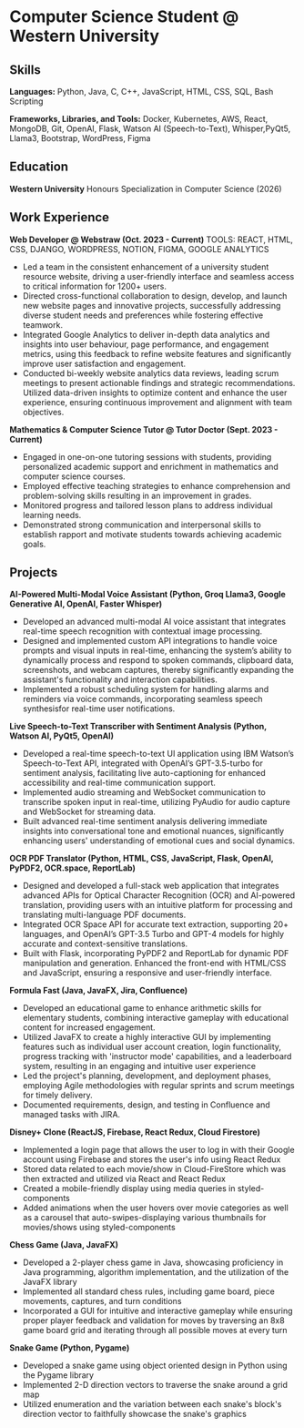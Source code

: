 # Computer Science Student @ Western University

## Skills
**Languages:** Python, Java, C, C++, JavaScript, HTML, CSS, SQL, Bash Scripting

**Frameworks, Libraries, and Tools:** Docker, Kubernetes, AWS, React, MongoDB, Git, OpenAI, Flask, Watson AI (Speech-to-Text), Whisper,PyQt5, Llama3, Bootstrap, WordPress, Figma

## Education
**Western University**
Honours Specialization in Computer Science (2026)

## Work Experience
**Web Developer @ Webstraw (Oct. 2023 - Current)**
TOOLS: REACT, HTML, CSS, DJANGO, WORDPRESS, NOTION, FIGMA, GOOGLE ANALYTICS
- Led a team in the consistent enhancement of a university student resource website, driving a user-friendly interface and seamless access to critical information for 1200+ users.
- Directed cross-functional collaboration to design, develop, and launch new website pages and innovative projects, successfully addressing diverse student needs and preferences while fostering effective teamwork.
- Integrated Google Analytics to deliver in-depth data analytics and insights into user behaviour, page performance, and engagement metrics, using this feedback to refine website features and significantly improve user satisfaction and engagement.
- Conducted bi-weekly website analytics data reviews, leading scrum meetings to present actionable findings and strategic
recommendations. Utilized data-driven insights to optimize content and enhance the user experience, ensuring continuous improvement and alignment with team objectives.

**Mathematics & Computer Science Tutor @ Tutor Doctor (Sept. 2023 - Current)**
- Engaged in one-on-one tutoring sessions with students, providing personalized academic support and enrichment in mathematics and computer science courses.
- Employed effective teaching strategies to enhance comprehension and problem-solving skills resulting in an improvement in grades.
- Monitored progress and tailored lesson plans to address individual learning needs.
- Demonstrated strong communication and interpersonal skills to establish rapport and motivate students towards achieving academic goals.

## Projects
**AI-Powered Multi-Modal Voice Assistant (Python, Groq Llama3, Google Generative AI, OpenAI, Faster Whisper)**
- Developed an advanced multi-modal AI voice assistant that integrates real-time speech recognition with contextual image processing.
- Designed and implemented custom API integrations to handle voice prompts and visual inputs in real-time, enhancing the system’s ability to dynamically process and respond to spoken commands, clipboard data, screenshots, and webcam captures, thereby significantly expanding the assistant's functionality and interaction capabilities.
- Implemented a robust scheduling system for handling alarms and reminders via voice commands, incorporating seamless speech synthesisfor real-time user notifications.

**Live Speech-to-Text Transcriber with Sentiment Analysis (Python, Watson AI, PyQt5, OpenAI)**
- Developed a real-time speech-to-text UI application using IBM Watson’s Speech-to-Text API, integrated with OpenAI’s GPT-3.5-turbo for sentiment analysis, facilitating live auto-captioning for enhanced accessibility and real-time communication support.
- Implemented audio streaming and WebSocket communication to transcribe spoken input in real-time, utilizing PyAudio for audio capture and WebSocket for streaming data.
- Built advanced real-time sentiment analysis delivering immediate insights into conversational tone and emotional nuances, significantly enhancing users' understanding of emotional cues and social dynamics.

**OCR PDF Translator (Python, HTML, CSS, JavaScript, Flask, OpenAI, PyPDF2, OCR.space, ReportLab)**
- Designed and developed a full-stack web application that integrates advanced APIs for Optical Character Recognition (OCR) and AI-powered translation, providing users with an intuitive platform for processing and translating multi-language PDF documents.
- Integrated OCR Space API for accurate text extraction, supporting 20+ languages, and OpenAI’s GPT-3.5 Turbo and GPT-4 models for highly accurate and context-sensitive translations.
- Built with Flask, incorporating PyPDF2 and ReportLab for dynamic PDF manipulation and generation. Enhanced the front-end with HTML/CSS and JavaScript, ensuring a responsive and user-friendly interface.

**Formula Fast (Java, JavaFX, Jira, Confluence)**
- Developed an educational game to enhance arithmetic skills for elementary students, combining interactive gameplay with educational content for increased engagement.
- Utilized JavaFX to create a highly interactive GUI by implementing features such as individual user account creation, login functionality, progress tracking with 'instructor mode' capabilities, and a leaderboard system, resulting in an engaging and intuitive user experience
- Led the project's planning, development, and deployment phases, employing Agile methodologies with regular sprints and scrum meetings for timely delivery.
- Documented requirements, design, and testing in Confluence and managed tasks with JIRA.

**Disney+ Clone (ReactJS, Firebase, React Redux, Cloud Firestore)**
- Implemented a login page that allows the user to log in with their Google account using Firebase and stores the user's info using React Redux
- Stored data related to each movie/show in Cloud-FireStore which was then extracted and utilized via React and React Redux
- Created a mobile-friendly display using media queries in styled-components
- Added animations when the user hovers over movie categories as well as a carousel that auto-swipes-displaying various thumbnails for movies/shows using styled-components

**Chess Game (Java, JavaFX)**
- Developed a 2-player chess game in Java, showcasing proficiency in Java programming, algorithm implementation, and the utilization of the JavaFX library
- Implemented all standard chess rules, including game board, piece movements, captures, and turn conditions
- Incorporated a GUI for intuitive and interactive gameplay while ensuring proper player feedback and validation for moves by traversing an 8x8 game board grid and iterating through all possible moves at every turn

**Snake Game (Python, Pygame)**
- Developed a snake game using object oriented design in Python using the Pygame library
- Implemented 2-D direction vectors to traverse the snake around a grid map
- Utilized enumeration and the variation between each snake's block's direction vector to faithfully showcase the snake's graphics



